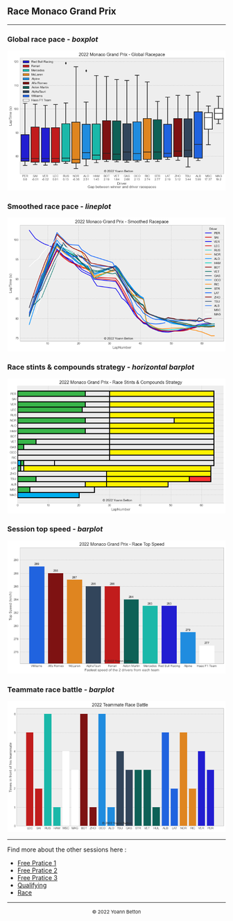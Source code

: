 ## Race Monaco Grand Prix

---

### Global race pace - *boxplot*

<img src="/output/2022-05-29_Monaco_Grand_Prix/global_racepace_white.png?raw=true"/>

### Smoothed race pace - *lineplot*

<img src="/output/2022-05-29_Monaco_Grand_Prix/smoothed_racepace_white.png?raw=true"/>

### Race stints & compounds strategy - *horizontal barplot*

<img src="/output/2022-05-29_Monaco_Grand_Prix/race_stints_compounds_stategy_white.png?raw=true"/>

### Session top speed - *barplot*

<img src="/output/2022-05-29_Monaco_Grand_Prix/topspeed_race_white.png?raw=true"/>

### Teammate race battle - *barplot*

<img src="/output/2022-05-29_Monaco_Grand_Prix/teammates_race_battle_white.png?raw=true"/>

--- 

Find more about the other sessions here :
  - [Free Pratice 1](/page/FP1/2022-05-29_Monaco_Grand_Prix)  
  - [Free Pratice 2](/page/FP2/2022-05-29_Monaco_Grand_Prix) 
  - [Free Pratice 3](/page/FP3/2022-05-29_Monaco_Grand_Prix)
  - [Qualifying](/page/Qualifying/2022-05-29_Monaco_Grand_Prix) 
  - [Race](/page/Race/2022-05-29_Monaco_Grand_Prix)

---

<div style="text-align: center">
  <p style="font-size:11px">&copy; 2022 Yoann Betton</p>
</div>

<!-- ---

<p style="font-size:11px">Page generated from <a href="https://github.com/yoannbtn/yoannbtn.github.io">github.com/yoannbtn</a>.</p> -->